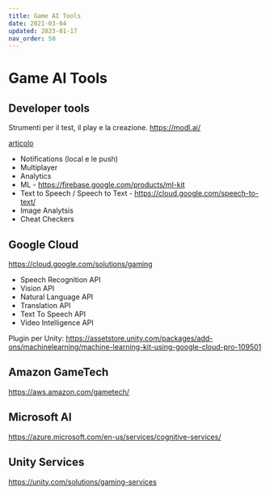 ```yaml
---
title: Game AI Tools
date: 2021-03-04
updated: 2023-01-17
nav_order: 50
---
```

# Game AI Tools

## Developer tools
Strumenti per il test, il play e la creazione.
<https://modl.ai/>

[articolo](https://www.gamedeveloper.com/programming/using-ai-bots-as-game-development-tools-not-replacements-with-modl-ai)


- Notifications (local e le push)
- Multiplayer
- Analytics
- ML - <https://firebase.google.com/products/ml-kit>
- Text to Speech / Speech to Text - <https://cloud.google.com/speech-to-text/>
- Image Analytsis
- Cheat Checkers

## Google Cloud
<https://cloud.google.com/solutions/gaming>

- Speech Recognition API
- Vision API
- Natural Language API
- Translation API
- Text To Speech API
- Video Intelligence API

Plugin per Unity: <https://assetstore.unity.com/packages/add-ons/machinelearning/machine-learning-kit-using-google-cloud-pro-109501>

## Amazon GameTech
<https://aws.amazon.com/gametech/>

## Microsoft AI
 <https://azure.microsoft.com/en-us/services/cognitive-services/>

## Unity Services
<https://unity.com/solutions/gaming-services>



